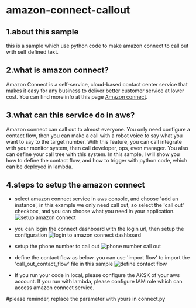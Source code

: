# amazon-connect-callout
## 1.about this sample
this is a sample which use python code to make amazon connect to call out with self defined text. 

## 2.what is amazon connect?
Amazon Connect is a self-service, cloud-based contact center service that makes it easy for any business to deliver better customer service at lower cost. You can find more info at this page [Amazon connect](https://aws.amazon.com/connect/).

## 3.what can this service do in aws?
Amazon connect can call out to almost everyone. You only need configure a contact flow, then you can make a call with a robot voice to say what you want to say to the target number. With this feature, you can call integrate with your monitor system, then call developer, ops, even manager. You also can define your call tree with this system. In this sample, I will show you how to define the contact flow, and how to trigger with python code, which can be deployed in lambda.

## 4.steps to setup the amazon connect
* select amazon connect service in aws console, and choose 'add an instance', in this example we only need call out, so select the 'call out' checkbox, and you can choose what you need in your application.
![setup amazon connect](https://github.com/forhead/amazon-connect-callout/blob/master/images/connect-sample-1.png "setup amazon connect")

* you can login the connect dashboard with the login url, then setup the configuration
![login to amazon connect dashboard](https://github.com/forhead/amazon-connect-callout/blob/master/images/connect-sample-2.png "login to amazon connect dashboard")

* setup the phone number to call out 
![phone number call out](https://github.com/forhead/amazon-connect-callout/blob/master/images/connect-sample-3.png "phone number call out")

* define the contact flow as below. you can use 'import flow' to import the 'call_out_contact_flow' file in this sample
![define contact flow](https://github.com/forhead/amazon-connect-callout/blob/master/images/connect-sample-4.png "define contact flow")

* If you run your code in local, please configure the AKSK of your aws account. If you run with lambda, please configure IAM role which can access amazon connect service. 

#please reminder, replace the parameter with yours in connect.py
